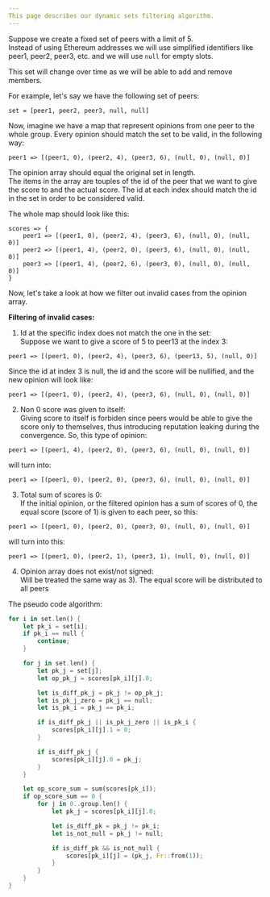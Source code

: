 ```yaml
---
This page describes our dynamic sets filtering algorithm.
---
```


Suppose we create a fixed set of peers with a limit of 5.\
Instead of using Ethereum addresses we will use simplified identifiers
like peer1, peer2, peer3, etc. and we will use `null` for empty slots.

This set will change over time as we will be able to add and remove members.

For example, let's say we have the following set of peers:
```
set = [peer1, peer2, peer3, null, null]
```

Now, imagine we have a map that represent opinions from one peer to the whole group. Every opinion should match the set to be valid, in the following way:
```
peer1 => [(peer1, 0), (peer2, 4), (peer3, 6), (null, 0), (null, 0)]
```
The opinion array should equal the original set in length.\
The items in the array are touples of the id of the peer that we want to give the score to and the actual score. The id at each index should match the id in the set in order to be considered valid.

The whole map should look like this:
```
scores => {
    peer1 => [(peer1, 0), (peer2, 4), (peer3, 6), (null, 0), (null, 0)]
    peer2 => [(peer1, 4), (peer2, 0), (peer3, 6), (null, 0), (null, 0)]
    peer3 => [(peer1, 4), (peer2, 6), (peer3, 0), (null, 0), (null, 0)]
}
```

Now, let's take a look at how we filter out invalid cases from the opinion array.

**Filtering of invalid cases:**

1) Id at the specific index does not match the one in the set:\
Suppose we want to give a score of 5 to peer13 at the index 3:
```
peer1 => [(peer1, 0), (peer2, 4), (peer3, 6), (peer13, 5), (null, 0)]
```
Since the id at index 3 is null, the id and the score will be nullified, and the new opinion will look like:
```
peer1 => [(peer1, 0), (peer2, 4), (peer3, 6), (null, 0), (null, 0)]
```

2) Non 0 score was given to itself:\
Giving score to itself is forbiden since peers would be able to give the score only to themselves, thus introducing reputation leaking during the convergence.
So, this type of opinion:
```
peer1 => [(peer1, 4), (peer2, 0), (peer3, 6), (null, 0), (null, 0)]
```
will turn into:
```
peer1 => [(peer1, 0), (peer2, 0), (peer3, 6), (null, 0), (null, 0)]
```

3) Total sum of scores is 0:\
If the initial opinion, or the filtered opinion has a sum of scores of 0,
the equal score (score of 1) is given to each peer, so this:
```
peer1 => [(peer1, 0), (peer2, 0), (peer3, 0), (null, 0), (null, 0)]
```
will turn into this:
```
peer1 => [(peer1, 0), (peer2, 1), (peer3, 1), (null, 0), (null, 0)]
```

4) Opinion array does not exist/not signed:\
Will be treated the same way as 3). The equal score will be distributed to all peers

The pseudo code algorithm:
```rust
for i in set.len() {
    let pk_i = set[i];
    if pk_i == null {
        continue;
    }

    for j in set.len() {
        let pk_j = set[j];
        let op_pk_j = scores[pk_i][j].0;

        let is_diff_pk_j = pk_j != op_pk_j;
        let is_pk_j_zero = pk_j == null;
        let is_pk_i = pk_j == pk_i;

        if is_diff_pk_j || is_pk_j_zero || is_pk_i {
            scores[pk_i][j].1 = 0;
        }

        if is_diff_pk_j {
            scores[pk_i][j].0 = pk_j;
        }
    }

    let op_score_sum = sum(scores[pk_i]);
    if op_score_sum == 0 {
        for j in 0..group.len() {
            let pk_j = scores[pk_i][j].0;

            let is_diff_pk = pk_j != pk_i;
            let is_not_null = pk_j != null;

            if is_diff_pk && is_not_null {
                scores[pk_i][j] = (pk_j, Fr::from(1));
            }
        }
    }
}
```

